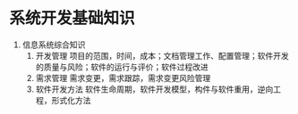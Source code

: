 # 系统开发基础知识
1. 信息系统综合知识
    1. 开发管理
        项目的范围，时间，成本；文档管理工作、配置管理；软件开发的质量与风险；软件的运行与评价；软件过程改进
    2. 需求管理
        需求变更，需求跟踪，需求变更风险管理
    3. 软件开发方法
        软件生命周期，软件开发模型，构件与软件重用，逆向工程，形式化方法